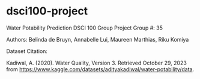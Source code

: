 # dsci100-project
Water Potability Prediction
DSCI 100 Group Project
Group #: 35

Authors: Belinda de Bruyn, Annabelle Lui, Maureen Marthias, Riku Komiya

Dataset Citation:

Kadiwal, A. (2020). Water Quality, Version 3. Retrieved October 29, 2023 from https://www.kaggle.com/datasets/adityakadiwal/water-potability/data.
